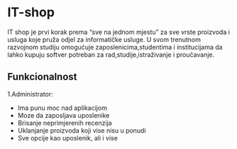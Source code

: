 # IT-shop
IT shop je prvi korak prema “sve na jednom mjestu” za sve vrste proizvoda i usluga koje pruža odjel za informatičke usluge. U svom trenutnom razvojnom studiju omogućuje zaposlenicima,studentima i institucijama da lahko kupuju softver potreban za rad,studije,istraživanje i proučavanje.

## Funkcionalnost
1.Administrator:
  - Ima punu moc nad aplikacijom
  - Moze da zaposljava uposlenike
  - Brisanje neprimjerenih recenzija
  - Uklanjanje proizvoda koji vise nisu u ponudi
  - Sve opcije kao uposlenik, ali i vise
